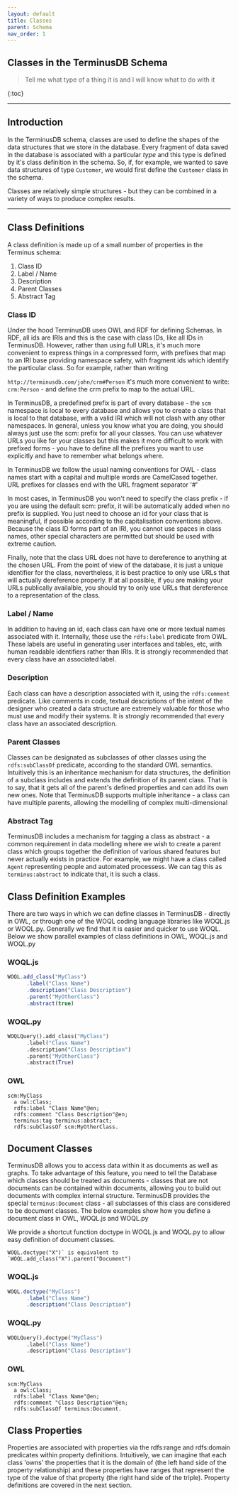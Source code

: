 ```yaml
---
layout: default
title: Classes
parent: Schema
nav_order: 1
---
```


## Classes in the TerminusDB Schema

>
> Tell me what type of a thing it is and I will know what to do with it
>

{:toc}

---

## Introduction

In the TerminusDB schema, classes are used to define the shapes of the data structures that we store in the database.  Every fragment of data saved in the database is associated with a particular *type* and this type is defined by it's class definition in the schema. So, if, for example, we wanted to save data structures of type `Customer`, we would first define the `Customer` class in the schema.  

Classes are relatively simple structures - but they can be combined in a variety of ways to produce complex results. 

---

## Class Definitions

A class definition is made up of a small number of properties in the Terminus schema: 

1. Class ID
2. Label / Name
3. Description
4. Parent Classes
5. Abstract Tag

### Class ID

Under the hood TerminusDB uses OWL and RDF for defining Schemas. In RDF, all ids are IRIs and this is the case with class IDs, like all IDs in TerminusDB. However, rather than using full URLs, it's much more convenient to express things in a compressed form, with prefixes that map to an IRI base providing namespace safety, with fragment ids which identify the particular class. So for example, rather than writing 

`http://terminusdb.com/john/crm#Person` it's much more convenient to write: `crm:Person` - and define the crm prefix to map to the actual URL. 

In TerminusDB, a predefined prefix is part of every database - the `scm` namespace is local to every database and allows you to create a class that is local to that database, with a valid IRI which will not clash with any other namespaces. In general, unless you know what you are doing, you should always just use the scm: prefix for all your classes. You can use whatever URLs you like for your classes but this makes it more difficult to work with prefixed forms - you have to define all the prefixes you want to use explicitly and have to remember what belongs where.  

In TerminusDB we follow the usual naming conventions for OWL - class names start with a capital and multiple words are CamelCased together. URL prefixes for classes end with the URL fragment separator '#' 

In most cases, in TerminusDB you won't need to specify the class prefix - if you are using the default scm: prefix, it will be automatically added when no prefix is supplied. You just need to choose an id for your class that is meaningful, if possible according to the capitalisation conventions above. Because the class ID forms part of an IRI, you cannot use spaces in class names, other special characters are permitted but should be used with extreme caution. 

Finally, note that the class URL does not have to dereference to anything at the chosen URL. From the point of view of the database, it is just a unique identifier for the class, nevertheless, it is best practice to only use URLs that will actually dereference properly. If at all possible, if you are making your URLs publically availalble, you should try to only use URLs that dereference to a representation of the class. 

### Label / Name

In addition to having an id, each class can have one or more textual names associated with it. Internally, these use the `rdfs:label` predicate from OWL. These labels are useful in generating user interfaces and tables, etc, with human readable identifiers rather than IRIs. It is strongly recommended that every class have an associated label. 

### Description

Each class can have a description associated with it, using the `rdfs:comment` predicate. Like comments in code, textual descriptions of the intent of the designer who created a data structure are extremely valuable for those who must use and modify their systems. It is strongly recommended that every class have an associated description. 

### Parent Classes

Classes can be designated as subclasses of other classes using the `rdfs:subClassOf` predicate, according to the standard OWL semantics. Intuitively this is an inheritance mechanism for data structures, the definition of a subclass includes and extends the definition of its parent class. That is to say, that it gets all of the parent's defined properties and can add its own new ones.  Note that TerminusDB supports multiple inheritance - a class can have multiple parents, allowing the modelling of complex multi-dimensional 

### Abstract Tag

TerminusDB includes a mechanism for tagging a class as abstract - a common requirement in data modelling where we wish to create a parent class which groups together the definition of various shared features but never actually exists in practice. For example, we might have a class called `Agent` representing people and automated processess. We can tag this as `terminus:abstract` to indicate that, it is such a class. 

## Class Definition Examples

There are two ways in which we can define classes in TerminusDB - directly in OWL, or through one of the WOQL coding language libraries like WOQL.js or WOQL.py. Generally we find that it is easier and quicker to use WOQL.  Below we show parallel examples of class definitions in OWL, WOQL.js and WOQL.py

### WOQL.js

<div class="code-example">
  
```js
WOQL.add_class("MyClass")
      .label("Class Name")
      .description("Class Description")
      .parent("MyOtherClass")
      .abstract(true)
```
</div>

### WOQL.py

<div class="code-example">
  
```py
WOQLQuery().add_class("MyClass")
      .label("Class Name")
      .description("Class Description")
      .parent("MyOtherClass")
      .abstract(True)
```
</div>

### OWL

<div class="code-example">
  
```ttl
scm:MyClass 
  a owl:Class;
  rdfs:label "Class Name"@en;
  rdfs:comment "Class Description"@en;
  terminus:tag terminus:abstract;
  rdfs:subClassOf scm:MyOtherClass.
```
</div>


## Document Classes

TerminusDB allows you to access data within it as documents as well as graphs. To take advantage of this feature, you need to tell the Database which classes should be treated as documents - classes that are not documents can be contained within documents, allowing you to build out documents with complex internal structure.  TerminusDB provides the special `terminus:Document` class - all subclasses of this class are considered to be document classes. The below examples show how you define a document class in OWL, WOQL.js and WOQL.py

We provide a shortcut function doctype in WOQL.js and WOQL.py to allow easy definition of document classes. 

```WOQL.doctype("X")` is equivalent to `WOQL.add_class("X").parent("Document")```

### WOQL.js

<div class="code-example">

```js
WOQL.doctype("MyClass")
      .label("Class Name")
      .description("Class Description")
```
</div>

### WOQL.py

<div class="code-example">

```py
WOQLQuery().doctype("MyClass")
      .label("Class Name")
      .description("Class Description")
```
</div>


### OWL

<div class="code-example">
  
```ttl
scm:MyClass 
  a owl:Class;
  rdfs:label "Class Name"@en;
  rdfs:comment "Class Description"@en;
  rdfs:subClassOf terminus:Document.
```
</div>

## Class Properties

Properties are associated with properties via the rdfs:range and rdfs:domain predicates within property definitions.  Intuitively, we can imagine that each class 'owns' the properties that it is the domain of (the left hand side of the property relationship) and these properties have ranges that represent the type of the value of that property (the right hand side of the triple). Property definitions are covered in the next section. 


